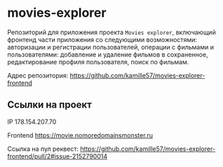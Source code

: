 # movies-explorer

Репозиторий для приложения проекта `Movies explorer`, включающий фронтенд части приложения со следующими возможностями: авторизации и регистрации пользователей, операции с фильмами и пользователями: добавление и удаление фильмов в сохраненное, редактирование профиля пользователя, поиск по фильмам. 
  
Адрес репозитория: https://github.com/kamille57/movies-explorer-frontend

## Ссылки на проект

IP 178.154.207.70

Frontend https://movie.nomoredomainsmonster.ru

Ссылка на пул реквест: https://github.com/kamille57/movies-explorer-frontend/pull/2#issue-2152790014
